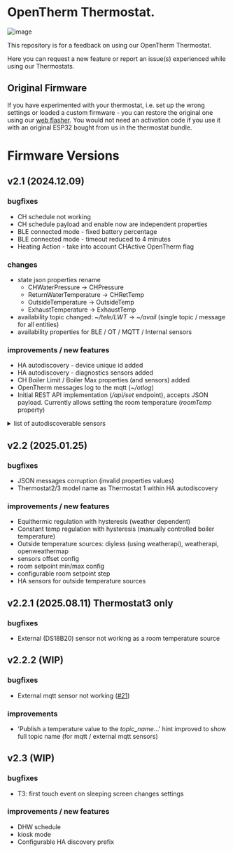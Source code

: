 # OpenTherm Thermostat.

![image](https://github.com/diyless/opentherm-thermostat/assets/61807075/37594781-d49c-4a24-8407-881a1ee3e0e9)

This repository is for a feedback on using our OpenTherm Thermostat.

Here you can request a new feature or report an issue(s) experienced while using our Thermostats.

## Original Firmware

If you have experimented with your thermostat, i.e. set up the wrong settings or loaded a custom firmware - you can restore the original one using our [web flasher](https://diyless.com/flasher).
You would not need an activation code if you use it with an original ESP32 bought from us in the thermostat bundle.


# Firmware Versions

## v2.1 (2024.12.09)
### bugfixes

- CH schedule not working
- CH schedule payload and enable now are independent properties
- BLE connected mode - fixed battery percentage
- BLE connected mode - timeout reduced to 4 minutes
- Heating Action - take into account CHActive OpenTherm flag

### changes

- state json properties rename
  - CHWaterPressure -> CHPressure
  - ReturnWaterTemperature -> CHRetTemp
  - OutsideTemperature -> OutsideTemp
  - ExhaustTemperature -> ExhaustTemp
- availability topic changed: *~/tele/LWT* -> *~/avail* (single topic / message for all entities)
- availability properties for BLE / OT / MQTT / Internal sensors

### improvements / new features

- HA autodiscovery - device unique id added
- HA autodiscovery - diagnostics sensors added
- CH Boiler Limit / Boiler Max properties (and sensors) added
- OpenTherm messages log to the mqtt (_~/otlog_)
- Initial REST API implementation (_/api/set_ endpoint), accepts JSON payload. Currently allows setting the room temperature (_roomTemp_ property)

<details>
  <summary> list of autodiscoverable sensors </summary>

  - Flame Level
  - Flame State
  - CH Temperature
  - CH Setpoint
  - CH State
  - CH Boiler Temp Limit
  - CH Boiler Max Temp
  - CH Water Pressure
  - CH Return Temperature
  - DHW State
  - DHW Temperature
  - DHW Temperature2
  - Outdoor Temperature
  - Exhaust Temperature
  - Diagnostic
  - Fault
  - Fault Code
  - OpenTherm Connection State
  - PI factor I

  - MQTT Sensor Temperature
  - MQTT Sensor Connection State
  - MQTT Sensor State
  - MQTT Sensor Last Seen

  - Internal Sensor Temperature
  - Internal Sensor Connection State
  - Internal Sensor State

  - WiFi RSSI
  
  - BLE Battery
  - BLE Battery Voltage
  - BLE RSSI
  - BLE Loss Rate
  - BLE Last Seen
  - BLE Temperature
  - BLE Humidity
</details>

## v2.2 (2025.01.25)

### bugfixes
- JSON messages corruption (invalid properties values)
- Thermostat2/3 model name as Thermostat 1 within HA autodiscovery

### improvements / new features
- Equithermic regulation with hysteresis (weather dependent)
- Constant temp regulation with hysteresis (manually controlled boiler temperature)
- Outside temperature sources: diyless (using weatherapi), weatherapi, openweathermap
- sensors offset config
- room setpoint min/max config
- configurable room setpoint step
- HA sensors for outside temperature sources

## v2.2.1 (2025.08.11) Thermostat3 only

### bugfixes
- External (DS18B20) sensor not working as a room temperature source

## v2.2.2 (WIP)

### bugfixes
- External mqtt sensor not working ([#21](https://github.com/diyless/opentherm-thermostat/issues/21))

### improvements
- 'Publish a temperature value to the _topic_name_...' hint improved to show full topic name (for mqtt / external mqtt sensors)

## v2.3 (WIP)

### bugfixes
- T3: first touch event on sleeping screen changes settings

### improvements / new features
- DHW schedule
- kiosk mode
- Configurable HA discovery prefix

